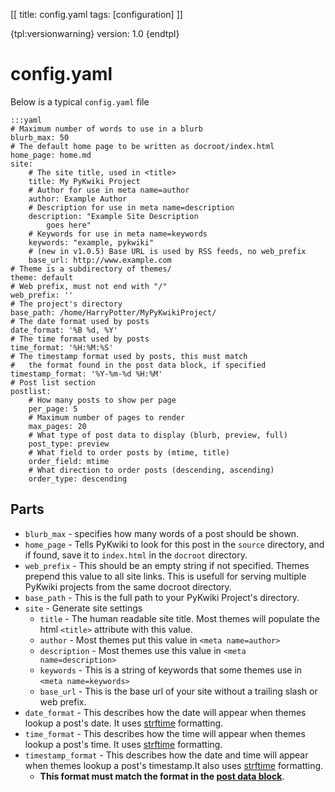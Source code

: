 [[
title: config.yaml
tags: [configuration]
]]

{tpl:versionwarning}
version: 1.0
{endtpl}

# config.yaml

Below is a typical `config.yaml` file

    :::yaml
    # Maximum number of words to use in a blurb
    blurb_max: 50
    # The default home page to be written as docroot/index.html
    home_page: home.md
    site:
        # The site title, used in <title>
        title: My PyKwiki Project
        # Author for use in meta name=author
        author: Example Author
        # Description for use in meta name=description
        description: "Example Site Description
            goes here"
        # Keywords for use in meta name=keywords
        keywords: "example, pykwiki"
        # (new in v1.0.5) Base URL is used by RSS feeds, no web_prefix
        base_url: http://www.example.com 
    # Theme is a subdirectory of themes/
    theme: default
    # Web prefix, must not end with "/"
    web_prefix: ''
    # The project's directory
    base_path: /home/HarryPotter/MyPyKwikiProject/
    # The date format used by posts
    date_format: '%B %d, %Y'
    # The time format used by posts
    time_format: '%H:%M:%S'
    # The timestamp format used by posts, this must match
    #   the format found in the post data block, if specified
    timestamp_format: '%Y-%m-%d %H:%M'
    # Post list section
    postlist:
        # How many posts to show per page
        per_page: 5
        # Maximum number of pages to render
        max_pages: 20
        # What type of post data to display (blurb, preview, full)
        post_type: preview
        # What field to order posts by (mtime, title)
        order_field: mtime
        # What direction to order posts (descending, ascending)
        order_type: descending

## Parts

* `blurb_max` - specifies how many words of a post should be shown.
* `home_page` - Tells PyKwiki to look for this post in the `source` 
    directory, and if found, save it to `index.html` in the `docroot`
    directory.
* `web_prefix` - This should be an empty string if not specified.
    Themes prepend this value to all site links. This is usefull for
    serving multiple PyKwiki projects from the same docroot directory.
* `base_path` - This is the full path to your PyKwiki Project's directory.
* `site` - Generate site settings
    * `title` - The human readable site title. Most themes will
        populate the html `<title>` attribute with this value.
    * `author` - Most themes put this value in `<meta name=author>`
    * `description` - Most themes use this value in `<meta name=description>`
    * `keywords` - This is a string of keywords that some themes use in `<meta name=keywords>`
    * `base_url` - This is the base url of your site without a trailing slash or web prefix.
* `date_format` - This describes how the date will appear when themes lookup a post's date. It uses [strftime](http://docs.python.org/2/library/time.html#time.strftime) formatting.
* `time_format` - This describes how the time will appear when themes lookup a post's time. It uses [strftime](http://docs.python.org/2/library/time.html#time.strftime) formatting.
* `timestamp_format` - This describes how the date and time will appear when themes lookup a post's timestamp.It also uses [strftime](http://docs.python.org/2/library/time.html#time.strftime) formatting. 
    * **This format must match the format in the [post data block](/authoring.html#post-data-block)**.
